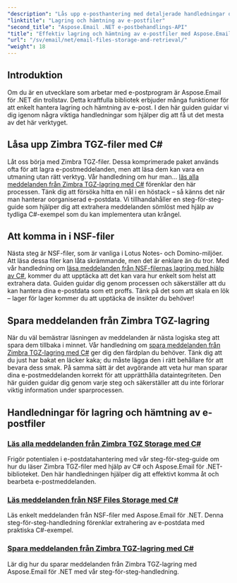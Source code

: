 ```yaml
---
"description": "Lås upp e-posthantering med detaljerade handledningar om Aspose.Email för .NET, som täcker Zimbra TGZ- och NSF-filhantering i C#."
"linktitle": "Lagring och hämtning av e-postfiler"
"second_title": "Aspose.Email .NET e-postbehandlings-API"
"title": "Effektiv lagring och hämtning av e-postfiler med Aspose.Email"
"url": "/sv/email/net/email-files-storage-and-retrieval/"
"weight": 18
---
```


## Introduktion

Om du är en utvecklare som arbetar med e-postprogram är Aspose.Email för .NET din trollstav. Detta kraftfulla bibliotek erbjuder många funktioner för att enkelt hantera lagring och hämtning av e-post. I den här guiden guidar vi dig igenom några viktiga handledningar som hjälper dig att få ut det mesta av det här verktyget.

## Låsa upp Zimbra TGZ-filer med C#
Låt oss börja med Zimbra TGZ-filer. Dessa komprimerade paket används ofta för att lagra e-postmeddelanden, men att läsa dem kan vara en utmaning utan rätt verktyg. Vår handledning om hur man... [läs alla meddelanden från Zimbra TGZ-lagring med C#](./read-all-messages-from-zimbra-tgz-storage/) förenklar den här processen. Tänk dig att försöka hitta en nål i en höstack – så känns det när man hanterar oorganiserad e-postdata. Vi tillhandahåller en steg-för-steg-guide som hjälper dig att extrahera meddelanden sömlöst med hjälp av tydliga C#-exempel som du kan implementera utan krångel. 

## Att komma in i NSF-filer
Nästa steg är NSF-filer, som är vanliga i Lotus Notes- och Domino-miljöer. Att läsa dessa filer kan låta skrämmande, men det är enklare än du tror. Med vår handledning om [läsa meddelanden från NSF-filernas lagring med hjälp av C#](./read-messages-from-nsf-files-storage/), kommer du att upptäcka att det kan vara hur enkelt som helst att extrahera data. Guiden guidar dig genom processen och säkerställer att du kan hantera dina e-postdata som ett proffs. Tänk på det som att skala en lök – lager för lager kommer du att upptäcka de insikter du behöver!

## Spara meddelanden från Zimbra TGZ-lagring
När du väl bemästrar läsningen av meddelanden är nästa logiska steg att spara dem tillbaka i minnet. Vår handledning om [spara meddelanden från Zimbra TGZ-lagring med C#](./save-messages-from-zimbra-tgz-storage/) ger dig den färdplan du behöver. Tänk dig att du just har bakat en läcker kaka; du måste lägga den i rätt behållare för att bevara dess smak. På samma sätt är det avgörande att veta hur man sparar dina e-postmeddelanden korrekt för att upprätthålla dataintegriteten. Den här guiden guidar dig genom varje steg och säkerställer att du inte förlorar viktig information under sparprocessen.

## Handledningar för lagring och hämtning av e-postfiler
### [Läs alla meddelanden från Zimbra TGZ Storage med C#](./read-all-messages-from-zimbra-tgz-storage/)
Frigör potentialen i e-postdatahantering med vår steg-för-steg-guide om hur du läser Zimbra TGZ-filer med hjälp av C# och Aspose.Email för .NET-biblioteket. Den här handledningen hjälper dig att effektivt komma åt och bearbeta e-postmeddelanden.
### [Läs meddelanden från NSF Files Storage med C#](./read-messages-from-nsf-files-storage/)
Läs enkelt meddelanden från NSF-filer med Aspose.Email för .NET. Denna steg-för-steg-handledning förenklar extrahering av e-postdata med praktiska C#-exempel.
### [Spara meddelanden från Zimbra TGZ-lagring med C#](./save-messages-from-zimbra-tgz-storage/)
Lär dig hur du sparar meddelanden från Zimbra TGZ-lagring med Aspose.Email för .NET med vår steg-för-steg-handledning.